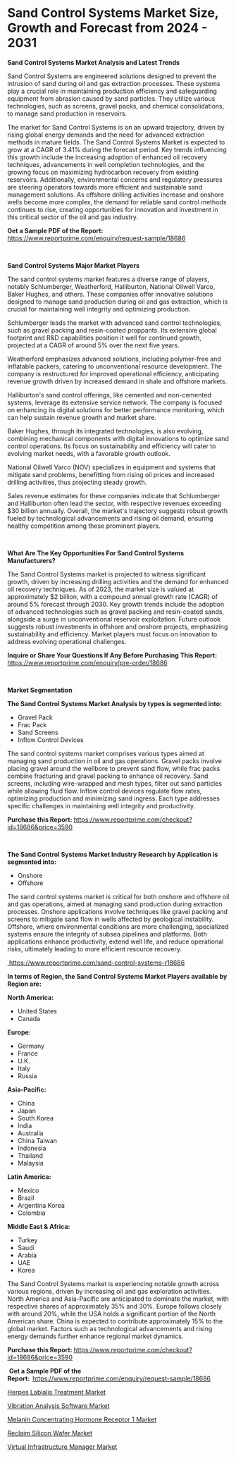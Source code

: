 <p><h1>Sand Control Systems Market Size, Growth and Forecast from 2024 - 2031</h1></p><p><strong>Sand Control Systems Market Analysis and Latest Trends</strong></p>
<p><p>Sand Control Systems are engineered solutions designed to prevent the intrusion of sand during oil and gas extraction processes. These systems play a crucial role in maintaining production efficiency and safeguarding equipment from abrasion caused by sand particles. They utilize various technologies, such as screens, gravel packs, and chemical consolidations, to manage sand production in reservoirs.</p><p>The market for Sand Control Systems is on an upward trajectory, driven by rising global energy demands and the need for advanced extraction methods in mature fields. The Sand Control Systems Market is expected to grow at a CAGR of 3.41% during the forecast period. Key trends influencing this growth include the increasing adoption of enhanced oil recovery techniques, advancements in well completion technologies, and the growing focus on maximizing hydrocarbon recovery from existing reservoirs. Additionally, environmental concerns and regulatory pressures are steering operators towards more efficient and sustainable sand management solutions. As offshore drilling activities increase and onshore wells become more complex, the demand for reliable sand control methods continues to rise, creating opportunities for innovation and investment in this critical sector of the oil and gas industry.</p></p>
<p><strong>Get a Sample PDF of the Report:&nbsp;</strong> <a href="https://www.reportprime.com/enquiry/request-sample/18686?utm_campaign=1169&utm_medium=2&utm_source=Github&utm_content=ia&utm_term=21112024&utm_id=sand-control-systems">https://www.reportprime.com/enquiry/request-sample/18686</a></p>
<p>&nbsp;</p>
<p><strong>Sand Control Systems Major Market Players</strong></p>
<p><p>The sand control systems market features a diverse range of players, notably Schlumberger, Weatherford, Halliburton, National Oilwell Varco, Baker Hughes, and others. These companies offer innovative solutions designed to manage sand production during oil and gas extraction, which is crucial for maintaining well integrity and optimizing production.</p><p>Schlumberger leads the market with advanced sand control technologies, such as gravel packing and resin-coated proppants. Its extensive global footprint and R&D capabilities position it well for continued growth, projected at a CAGR of around 5% over the next five years.</p><p>Weatherford emphasizes advanced solutions, including polymer-free and inflatable packers, catering to unconventional resource development. The company is restructured for improved operational efficiency, anticipating revenue growth driven by increased demand in shale and offshore markets.</p><p>Halliburton's sand control offerings, like cemented and non-cemented systems, leverage its extensive service network. The company is focused on enhancing its digital solutions for better performance monitoring, which can help sustain revenue growth and market share.</p><p>Baker Hughes, through its integrated technologies, is also evolving, combining mechanical components with digital innovations to optimize sand control operations. Its focus on sustainability and efficiency will cater to evolving market needs, with a favorable growth outlook.</p><p>National Oilwell Varco (NOV) specializes in equipment and systems that mitigate sand problems, benefitting from rising oil prices and increased drilling activities, thus projecting steady growth.</p><p>Sales revenue estimates for these companies indicate that Schlumberger and Halliburton often lead the sector, with respective revenues exceeding $30 billion annually. Overall, the market's trajectory suggests robust growth fueled by technological advancements and rising oil demand, ensuring healthy competition among these prominent players.</p></p>
<p>&nbsp;</p>
<p><strong>What Are The Key Opportunities For Sand Control Systems Manufacturers?</strong></p>
<p><p>The Sand Control Systems market is projected to witness significant growth, driven by increasing drilling activities and the demand for enhanced oil recovery techniques. As of 2023, the market size is valued at approximately $2 billion, with a compound annual growth rate (CAGR) of around 5% forecast through 2030. Key growth trends include the adoption of advanced technologies such as gravel packing and resin-coated sands, alongside a surge in unconventional reservoir exploitation. Future outlook suggests robust investments in offshore and onshore projects, emphasizing sustainability and efficiency. Market players must focus on innovation to address evolving operational challenges.</p></p>
<p><strong>Inquire or Share Your Questions If Any Before Purchasing This Report:</strong> <a href="https://www.reportprime.com/enquiry/pre-order/18686?utm_campaign=1169&utm_medium=2&utm_source=Github&utm_content=ia&utm_term=21112024&utm_id=sand-control-systems">https://www.reportprime.com/enquiry/pre-order/18686</a></p>
<p>&nbsp;</p>
<p><strong>Market Segmentation</strong></p>
<p><strong>The Sand Control Systems Market Analysis by types is segmented into:</strong></p>
<p><ul><li>Gravel Pack</li><li>Frac Pack</li><li>Sand Screens</li><li>Inflow Control Devices</li></ul></p>
<p><p>The sand control systems market comprises various types aimed at managing sand production in oil and gas operations. Gravel packs involve placing gravel around the wellbore to prevent sand flow, while frac packs combine fracturing and gravel packing to enhance oil recovery. Sand screens, including wire-wrapped and mesh types, filter out sand particles while allowing fluid flow. Inflow control devices regulate flow rates, optimizing production and minimizing sand ingress. Each type addresses specific challenges in maintaining well integrity and productivity.</p></p>
<p><strong>Purchase this Report:&nbsp;</strong><a href="https://www.reportprime.com/checkout?id=18686&price=3590&utm_campaign=1169&utm_medium=2&utm_source=Github&utm_content=ia&utm_term=21112024&utm_id=sand-control-systems">https://www.reportprime.com/checkout?id=18686&price=3590</a></p>
<p>&nbsp;</p>
<p><strong>The Sand Control Systems Market Industry Research by Application is segmented into:</strong></p>
<p><ul><li>Onshore</li><li>Offshore</li></ul></p>
<p><p>The sand control systems market is critical for both onshore and offshore oil and gas operations, aimed at managing sand production during extraction processes. Onshore applications involve techniques like gravel packing and screens to mitigate sand flow in wells affected by geological instability. Offshore, where environmental conditions are more challenging, specialized systems ensure the integrity of subsea pipelines and platforms. Both applications enhance productivity, extend well life, and reduce operational risks, ultimately leading to more efficient resource recovery.</p></p>
<p><a href="https://www.reportprime.com/sand-control-systems-r18686?utm_campaign=1169&utm_medium=2&utm_source=Github&utm_content=ia&utm_term=21112024&utm_id=sand-control-systems">&nbsp;https://www.reportprime.com/sand-control-systems-r18686</a></p>
<p><strong>In terms of Region, the Sand Control Systems Market Players available by Region are:</strong></p>
<p>
    <p> <strong> North America: </strong>
        <ul>
            <li>United States</li>
            <li>Canada</li>
        </ul>
        </p> 
    <p> <strong> Europe: </strong>
        <ul>
            <li>Germany</li>
            <li>France</li>
            <li>U.K.</li>
            <li>Italy</li>
            <li>Russia</li>
        </ul>
        </p> 
    <p> <strong> Asia-Pacific: </strong>
        <ul>
            <li>China</li>
            <li>Japan</li>
            <li>South Korea</li>
            <li>India</li>
            <li>Australia</li>
            <li>China Taiwan</li>
            <li>Indonesia</li>
            <li>Thailand</li>
            <li>Malaysia</li>
        </ul>
        </p> 
    <p> <strong> Latin America: </strong>
        <ul>
            <li>Mexico</li>
            <li>Brazil</li>
            <li>Argentina Korea</li>
            <li>Colombia</li>
        </ul>
        </p> 
    <p> <strong> Middle East & Africa: </strong>
        <ul>
            <li>Turkey</li>
            <li>Saudi</li>
            <li>Arabia</li>
            <li>UAE</li>
            <li>Korea</li>
        </ul>
    </p>
    </p>
<p><p>The Sand Control Systems market is experiencing notable growth across various regions, driven by increasing oil and gas exploration activities. North America and Asia-Pacific are anticipated to dominate the market, with respective shares of approximately 35% and 30%. Europe follows closely with around 20%, while the USA holds a significant portion of the North American share. China is expected to contribute approximately 15% to the global market. Factors such as technological advancements and rising energy demands further enhance regional market dynamics.</p></p>
<p><strong>Purchase this Report: </strong><a href="https://www.reportprime.com/checkout?id=18686&price=3590&utm_campaign=1169&utm_medium=2&utm_source=Github&utm_content=ia&utm_term=21112024&utm_id=sand-control-systems">https://www.reportprime.com/checkout?id=18686&price=3590</a></p>
<p>&nbsp;<strong>Get a Sample PDF of the Report:&nbsp;&nbsp;</strong><a href="https://www.reportprime.com/enquiry/request-sample/18686?utm_campaign=1169&utm_medium=2&utm_source=Github&utm_content=ia&utm_term=21112024&utm_id=sand-control-systems">https://www.reportprime.com/enquiry/request-sample/18686</a></p>
<p><strong></strong></p>
<p><p><a href="https://issuu.com/reportprime-2/docs/herpes-labialis-treatment-market-si_b78bf352ad5633?utm_campaign=1169&utm_medium=2&utm_source=Github&utm_content=ia&utm_term=21112024&utm_id=sand-control-systems">Herpes Labialis Treatment Market</a></p><p><a href="https://www.linkedin.com/pulse/future-forecasts-global-vibration-analysis-software-market-qi41f?utm_campaign=1169&utm_medium=2&utm_source=Github&utm_content=ia&utm_term=21112024&utm_id=sand-control-systems">Vibration Analysis Software Market</a></p><p><a href="https://issuu.com/reportprime-2/docs/melanin-concentrating-hormone-recep_d132682816bb67?utm_campaign=1169&utm_medium=2&utm_source=Github&utm_content=ia&utm_term=21112024&utm_id=sand-control-systems">Melanin Concentrating Hormone Receptor 1 Market</a></p><p><a href="https://www.linkedin.com/pulse/reclaim-silicon-wafer-market-size-expected-accelerate-cagr-2koif?utm_campaign=1169&utm_medium=2&utm_source=Github&utm_content=ia&utm_term=21112024&utm_id=sand-control-systems">Reclaim Silicon Wafer Market</a></p><p><a href="https://www.linkedin.com/pulse/insights-virtual-infrastructure-manager-market-size-which-5hhxf?utm_campaign=1169&utm_medium=2&utm_source=Github&utm_content=ia&utm_term=21112024&utm_id=sand-control-systems">Virtual Infrastructure Manager Market</a></p></p>